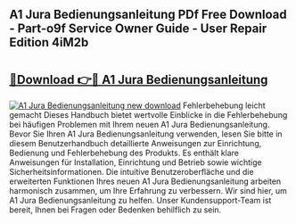 ## A1 Jura Bedienungsanleitung PDf Free Download - Part-o9f Service Owner Guide - User Repair Edition 4iM2b

# <h2><a href="http://df0hga.blite.top/?on=A1+Jura+Bedienungsanleitung">🔗Download 👉🔴 A1 Jura Bedienungsanleitung</a></h2>

[![A1 Jura Bedienungsanleitung new download](https://i.imgur.com/lujVjoI.png)](http://df0hga.blite.top/?on=A1+Jura+Bedienungsanleitung)
Fehlerbehebung leicht gemacht Dieses Handbuch bietet wertvolle Einblicke in die Fehlerbehebung bei häufigen Problemen mit Ihrem neuen A1 Jura Bedienungsanleitung. Bevor Sie Ihren A1 Jura Bedienungsanleitung verwenden, lesen Sie bitte in diesem Benutzerhandbuch detaillierte Anweisungen zur Einrichtung, Bedienung und Fehlerbehebung des Produkts. Es enthält klare Anweisungen für Installation, Einrichtung und Betrieb sowie wichtige Sicherheitsinformationen. Die intuitive Benutzeroberfläche und die erweiterten Funktionen Ihres neuen A1 Jura Bedienungsanleitung arbeiten harmonisch zusammen, um Ihre Erfahrung zu verbessern. Wir sind hier, um A1 Jura Bedienungsanleitung zu helfen. Unser Kundensupport-Team ist bereit, Ihnen bei Fragen oder Bedenken behilflich zu sein.
